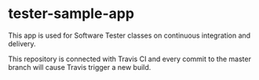 # tester-sample-app

This app is used for Software Tester classes on continuous integration and delivery.

This repository is connected with Travis CI and every commit to the master branch will cause Travis trigger a new build.
